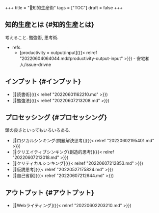 +++
title = "📁知的生産術"
tags = ["TOC"]
draft = false
+++

## 知的生産とは {#知的生産とは}

考えること. 勉強術, 思考術.

-   refs.
    -   [productivity = output/input]({{< relref "20220604064044.md#productivity-output-input" >}}) - 安宅和人/issue-drivne


## インプット {#インプット}

-   [📝読書術]({{< relref "20220601162210.md" >}})
-   [📝勉強法]({{< relref "20220607213208.md" >}})


## プロセッシング {#プロセッシング}

頭の良さといってもいろいろある.

-   [📝ロジカルシンキング(問題解決思考)]({{< relref "20220602195401.md" >}})
-   [📝クリエイティブシンキング(創造的思考)]({{< relref "20220607213018.md" >}})
-   [📝クリティカルシンキング]({{< relref "20220607212853.md" >}})
-   [📝仮説思考]({{< relref "20220527175824.md" >}})
-   [📝自己省察]({{< relref "20220607212644.md" >}})


## アウトプット {#アウトプット}

-   [📝Webライティング]({{< relref "20220602203210.md" >}})
